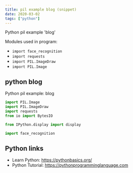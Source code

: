 ```yaml
---
title: pil example blog (snippet)
date: 2020-03-02
tags: ["python"]
---
```

Python pil example 'blog'


Modules used in program: 
* `import face_recognition`
* `import requests`
* `import PIL.ImageDraw`
* `import PIL.Image`

## python blog

Python pil example: blog

```python
import PIL.Image
import PIL.ImageDraw
import requests
from io import BytesIO

from IPython.display import display

import face_recognition

```

## Python links

- Learn Python: https://pythonbasics.org/
- Python Tutorial: https://pythonprogramminglanguage.com
